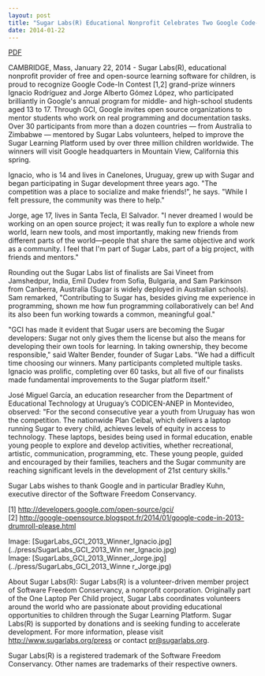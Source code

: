 ```yaml
---
layout: post
title: "Sugar Labs(R) Educational Nonprofit Celebrates Two Google Code-In Grand Prize Winners"
date: 2014-01-22
---
```

[PDF](/press/SugarLabsPR-en.20140122.pdf)

CAMBRIDGE, Mass, January 22, 2014 - Sugar Labs(R), educational nonprofit
provider of free and open-source learning software for children, is proud to
recognize Google Code-In Contest [1,2] grand-prize winners Ignacio Rodríguez
and Jorge Alberto Gómez López, who participated brilliantly in Google's annual
program for middle- and high-school students aged 13 to 17. Through GCI,
Google invites open source organizations to mentor students who work on real
programming and documentation tasks. Over 30 participants from more than a
dozen countries — from Australia to Zimbabwe — mentored by Sugar Labs
volunteers, helped to improve the Sugar Learning Platform used by over three
million children worldwide. The winners will visit Google headquarters in
Mountain View, California this spring.

Ignacio, who is 14 and lives in Canelones, Uruguay, grew up with Sugar and
began participating in Sugar development three years ago. "The competition was
a place to socialize and make friends!", he says. "While I felt pressure, the
community was there to help."

Jorge, age 17, lives in Santa Tecla, El Salvador. "I never dreamed I would be
working on an open source project; it was really fun to explore a whole new
world, learn new tools, and most importantly, making new friends from
different parts of the world—people that share the same objective and work as
a community. I feel that I'm part of Sugar Labs, part of a big project, with
friends and mentors."

Rounding out the Sugar Labs list of finalists are Sai Vineet from Jamshedpur,
India, Emil Dudev from Sofia, Bulgaria, and Sam Parkinson from Canberra,
Australia (Sugar is widely deployed in Australian schools). Sam remarked,
"Contributing to Sugar has, besides giving me experience in programming, shown
me how fun programming collaboratively can be! And its also been fun working
towards a common, meaningful goal."

"GCI has made it evident that Sugar users are becoming the Sugar developers:
Sugar not only gives them the license but also the means for developing their
own tools for learning. In taking ownership, they become responsible," said
Walter Bender, founder of Sugar Labs. "We had a difficult time choosing our
winners. Many participants completed multiple tasks. Ignacio was prolific,
completing over 60 tasks, but all five of our finalists made fundamental
improvements to the Sugar platform itself."

José Miguel García, an education researcher from the Department of Educational
Technology at Uruguay’s CODICEN-ANEP in Montevideo, observed: "For the second
consecutive year a youth from Uruguay has won the competition. The nationwide
Plan Ceibal, which delivers a laptop running Sugar to every child, achieves
levels of equity in access to technology. These laptops, besides being used in
formal education, enable young people to explore and develop activities,
whether recreational, artistic, communication, programming, etc. These young
people, guided and encouraged by their families, teachers and the Sugar
community are reaching significant levels in the development of 21st century
skills."

Sugar Labs wishes to thank Google and in particular Bradley Kuhn, executive
director of the Software Freedom Conservancy.

[1] <http://developers.google.com/open-source/gci/>  
[2] <http://google-opensource.blogspot.fr/2014/01/google-code-in-2013-drumroll-please.html>

Image: [SugarLabs_GCI_2013_Winner_Ignacio.jpg](../press/SugarLabs_GCI_2013_Win
ner_Ignacio.jpg)  
Image: [SugarLabs_GCI_2013_Winner_Jorge.jpg](../press/SugarLabs_GCI_2013_Winne
r_Jorge.jpg)

About Sugar Labs(R): Sugar Labs(R) is a volunteer-driven member project of
Software Freedom Conservancy, a nonprofit corporation. Originally part of the
One Laptop Per Child project, Sugar Labs coordinates volunteers around the
world who are passionate about providing educational opportunities to children
through the Sugar Learning Platform. Sugar Labs(R) is supported by donations
and is seeking funding to accelerate development. For more information, please
visit http://www.sugarlabs.org/press or contact pr@sugarlabs.org.

Sugar Labs(R) is a registered trademark of the Software Freedom Conservancy.
Other names are trademarks of their respective owners.

